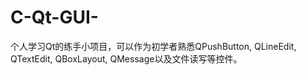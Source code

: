 # C-Qt-GUI-
个人学习Qt的练手小项目，可以作为初学者熟悉QPushButton, QLineEdit, QTextEdit, QBoxLayout, QMessage以及文件读写等控件。
